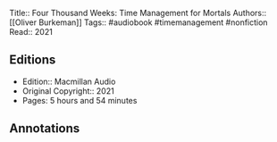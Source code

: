 Title::  Four Thousand Weeks: Time Management for Mortals
Authors::  [[Oliver Burkeman]]
Tags::  #audiobook #timemanagement #nonfiction 
Read::  2021

## Editions
- Edition::  Macmillan Audio
- Original Copyright::  2021
- Pages: 5 hours and 54 minutes

## Annotations
